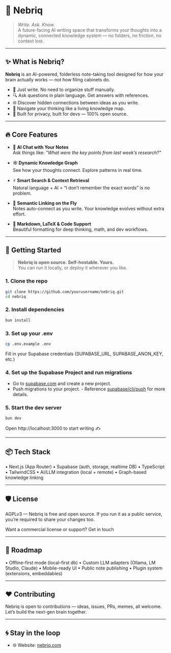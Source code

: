 # 🧠 Nebriq

> _Write. Ask. Know._  
> A future-facing AI writing space that transforms your thoughts into a dynamic, connected knowledge system — no folders, no friction, no context lost.

---

## ✨ What is Nebriq?

**Nebriq** is an AI-powered, folderless note-taking tool designed for how your brain actually works — not how filing cabinets do.

- 📓 Just write. No need to organize stuff manually.
- 🔍 Ask questions in plain language. Get answers with references.
- 🌐 Discover hidden connections between ideas as you write.
- 🧭 Navigate your thinking like a living knowledge map.
- 📶 Built for privacy, built for devs — 100% open source.

---

## 🔥 Core Features

- 💬 **AI Chat with Your Notes**  
  Ask things like: _"What were the key points from last week’s research?"_

- 🕸 **Dynamic Knowledge Graph**  
  See how your thoughts connect. Explore patterns in real time.

- ⚡️ **Smart Search & Context Retrieval**  
  Natural language + AI = “I don’t remember the exact words” is no problem.

- 🧠 **Semantic Linking on the Fly**  
  Notes auto-connect as you write. Your knowledge evolves without extra effort.

- 🎨 **Markdown, LaTeX & Code Support**  
  Beautiful formatting for deep thinking, math, and dev workflows.

---

## 🚀 Getting Started

> **Nebriq is open source. Self-hostable. Yours.**  
> You can run it locally, or deploy it wherever you like.

### 1. Clone the repo

```bash
git clone https://github.com/yourusername/nebriq.git
cd nebriq
```

### 2. Install dependencies

```bash
bun install
```

### 3. Set up your .env

```bash
cp .env.example .env
```

Fill in your Supabase credentials (SUPABASE_URL, SUPABASE_ANON_KEY, etc.)

### 4. Set up the Supabase Project and run migrations

- Go to [supabase.com](https://supabase.com) and create a new project.
- Push migrations to your project. - Reference [supabase/cli/push](https://supabase.com/docs/reference/cli/supabase-db-push) for more details.

### 5. Start the dev server

```bash
bun dev
```

Open http://localhost:3000 to start writing ✍️

---

## 📦 Tech Stack

• Next.js (App Router)
• Supabase (auth, storage, realtime DB)
• TypeScript
• TailwindCSS
• AI/LLM integration (local + remote)
• Graph-based knowledge linking

---

## 🛡 License

AGPLv3 — Nebriq is free and open source.
If you run it as a public service, you’re required to share your changes too.

Want a commercial license or support? Get in touch

---

## 🌱 Roadmap

• Offline-first mode (local-first db)
• Custom LLM adapters (Ollama, LM Studio, Claude)
• Mobile-ready UI
• Public note publishing
• Plugin system (extensions, embeddables)

---

## ❤️ Contributing

Nebriq is open to contributions — ideas, issues, PRs, memes, all welcome.
Let’s build the next-gen brain together.

---

## 🌀 Stay in the loop

- 🌐 Website: [nebriq.com](https://nebriq.com)
